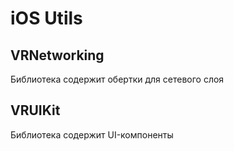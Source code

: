 # iOS Utils

## VRNetworking

Библиотека содержит обертки для сетевого слоя

## VRUIKit

Библиотека содержит UI-компоненты
